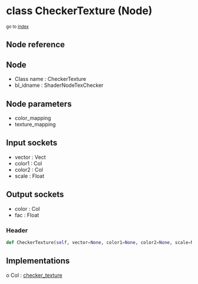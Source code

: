 # class CheckerTexture (Node)

<sub>go to [index](/docs/index.md)</sub>

## Node reference

Node
----
 - Class name : CheckerTexture
 - bl_idname : ShaderNodeTexChecker

Node parameters
---------------
 - color_mapping
 - texture_mapping

Input sockets
-------------
 - vector : Vect
 - color1 : Col
 - color2 : Col
 - scale : Float

Output sockets
--------------
 - color : Col
 - fac : Float

### Header

``` python
def CheckerTexture(self, vector=None, color1=None, color2=None, scale=None, color_mapping=None, texture_mapping=None, node_label=None, node_color=None):
```

## Implementations

o Col : [checker_texture](#checker_texture) 

